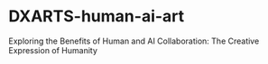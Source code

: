 # DXARTS-human-ai-art
Exploring the Benefits of Human and AI Collaboration: The Creative Expression of Humanity

